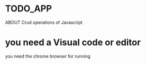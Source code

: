 # TODO_APP
ABOUT Crud operations of Javascript
# you need a Visual code or editor  
you need the chrome browser for running  
